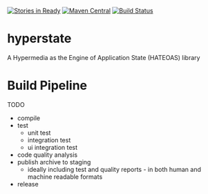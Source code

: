 [![Stories in Ready](https://badge.waffle.io/mountain-pass/hyperstate.png?label=ready&title=Ready)](https://waffle.io/mountain-pass/hyperstate)
[![Maven Central](https://maven-badges.herokuapp.com/maven-central/au.com.mountain-pass/hyperstate/badge.svg)](https://maven-badges.herokuapp.com/maven-central/au.com.mountain-pass/hyperstate)
[![Build Status](https://snap-ci.com/mountain-pass/hyperstate/branch/master/build_image)](https://snap-ci.com/mountain-pass/hyperstate/branch/master)

# hyperstate
A Hypermedia as the Engine of Application State (HATEOAS) library

# Build Pipeline

TODO

- compile
- test
    - unit test
    - integration test
    - ui integration test
- code quality analysis
- publish archive to staging
    - ideally including test and quality reports - in both human and machine readable formats
- release
    
